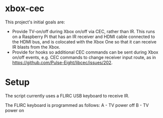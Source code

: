 # xbox-cec

This project's initial goals are:

- Provide TV-on/off during Xbox on/off via CEC, rather than IR. This runs on a Raspberry Pi that has an IR receiver and HDMI cable connected to the HDMI bus, and is colocated with the Xbox One so that it can receive IR blasts from the Xbox.
- Provide for hooks so additional CEC commands can be sent during Xbox on/off events, e.g. CEC commands to change receiver input route, as in https://github.com/Pulse-Eight/libcec/issues/202.

# Setup

The script currently uses a FLIRC USB keyboard to receive IR.

The FLIRC keyboard is programmed as follows:
A - TV power off
B - TV power on




